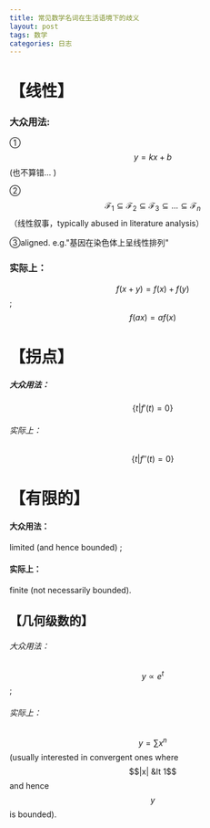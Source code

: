 ```yaml
---
title: 常见数学名词在生活语境下的歧义
layout: post
tags: 数学
categories: 日志
---
```

# 【线性】

### 大众用法:

①$$y=kx+b$$
(也不算错… )

②$$\mathcal{F}_1 \subseteq \mathcal{F}_2 \subseteq \mathcal{F}_3 \subseteq ... \subseteq \mathcal{F}_n $$ （线性叙事，typically abused in literature analysis）

③aligned. e.g."基因在染色体上呈线性排列"

### 实际上：

$$f(x+y)=f(x)+f(y)$$; $$f(ax)=af(x)$$

# 【拐点】

##### 大众用法：

$$\{t|f'(t)=0\}$$

###### 实际上：

$$\{t|f''(t)=0\}$$

# 【有限的】

####  大众用法：

limited (and hence bounded) ;

####   实际上：

finite (not necessarily bounded). 

## 【几何级数的】

######   大众用法：

$$y∝e^t$$; 

######  实际上：

$$y=\sum x^n$$ (usually interested in convergent ones where $$|x| &lt 1$$ and hence $$y$$ is bounded).
